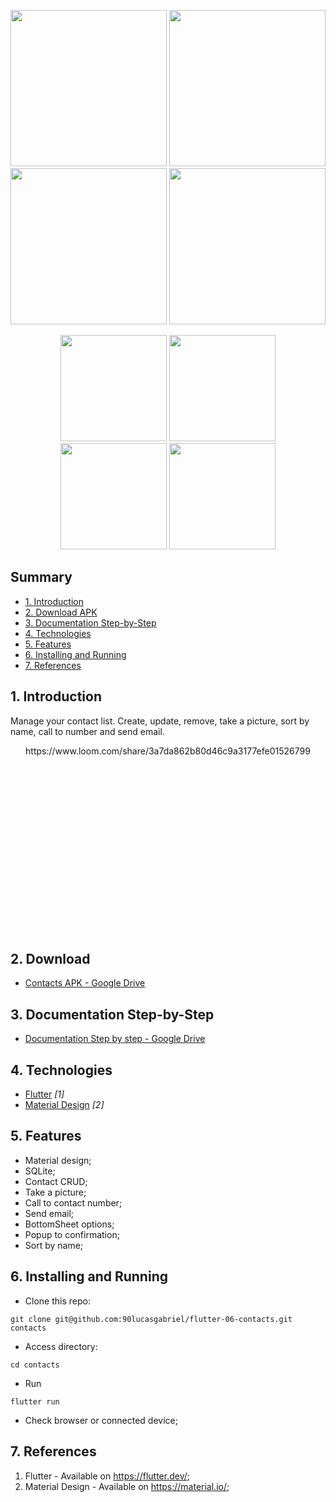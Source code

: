 <img src="https://user-images.githubusercontent.com/9625765/114957234-fcb3da80-9e36-11eb-9837-c2267bdee7e6.png" width="250px" /> <img src="https://user-images.githubusercontent.com/9625765/114957263-0d645080-9e37-11eb-86dc-96bce3c2baf5.png" width="250px" /> <img src="https://user-images.githubusercontent.com/9625765/114957291-20772080-9e37-11eb-99e1-6b787fb8df64.png" width="250px" /> <img src="https://user-images.githubusercontent.com/9625765/114957325-3389f080-9e37-11eb-8053-33a28550379a.png" width="250px" />
 
 
<div align="center">
<img src="https://user-images.githubusercontent.com/9625765/114957234-fcb3da80-9e36-11eb-9837-c2267bdee7e6.png" width="170px" /> <img src="https://user-images.githubusercontent.com/9625765/114957263-0d645080-9e37-11eb-86dc-96bce3c2baf5.png" width="170px" /> <img src="https://user-images.githubusercontent.com/9625765/114957291-20772080-9e37-11eb-99e1-6b787fb8df64.png" width="170px" /> <img src="https://user-images.githubusercontent.com/9625765/114957325-3389f080-9e37-11eb-8053-33a28550379a.png" width="170px" />
  
</div>

## Summary
  - [1. Introduction](#1-introduction)
  - [2. Download APK](#2-download-apk)
  - [3. Documentation Step-by-Step](#3-documentation-step-by-step)
  - [4. Technologies](#4-technologies)
  - [5. Features](#5-features)
  - [6. Installing and Running](#6-installing-and-running)
  - [7. References](#7-references)

## 1. Introduction
Manage your contact list. Create, update, remove, take a picture, sort by name, call to number and send email.
<div align="center" style="height: 300px; overflow: hidden">
  https://www.loom.com/share/3a7da862b80d46c9a3177efe01526799
  
</div>

## 2. Download
- [Contacts APK - Google Drive](https://drive.google.com/file/d/19I4TqA-1LA_DfCh-IpYxXwgoFU0q43RD/)

## 3. Documentation Step-by-Step
- [Documentation Step by step - Google Drive](https://docs.google.com/document/d/1HJKsR207VYVdieCDClID1VcqBy1MWbdExmXNZ_-Uz_I/)

## 4. Technologies
- [Flutter](https://flutter.dev/) _[1]_
- [Material Design](https://material.io/) _[2]_

## 5. Features
- Material design;
- SQLite;
- Contact CRUD;
- Take a picture;
- Call to contact number;
- Send email;
- BottomSheet options;
- Popup to confirmation;
- Sort by name;

## 6. Installing and Running
- Clone this repo:
```
git clone git@github.com:90lucasgabriel/flutter-06-contacts.git contacts
```

- Access directory:
```
cd contacts
```

- Run
```
flutter run
```

- Check browser or connected device;


## 7. References
1. Flutter - Available on https://flutter.dev/;
2. Material Design - Available on https://material.io/;
